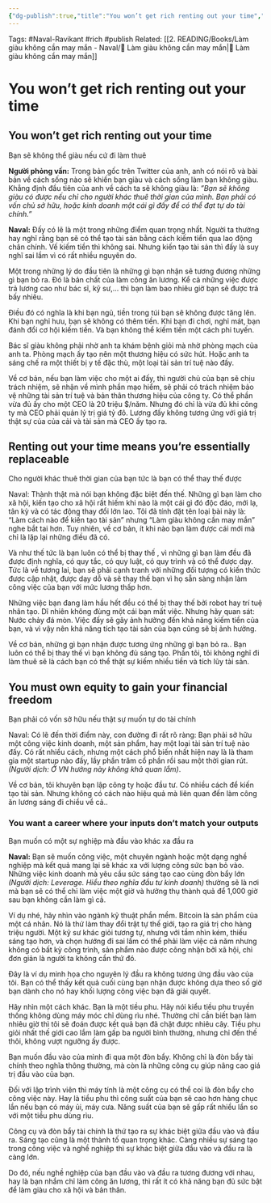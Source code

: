 ```yaml
---
{"dg-publish":true,"title":"You won’t get rich renting out your time","dg-hide":true,"permalink":"/2-reading/books/lam-giau-khong-can-may-man-naval/06-ban-se-khong-the-giau-co-neu-cu-di-lam-thue/","hide":true,"dgPassFrontmatter":true}
---
```


Tags: #Naval-Ravikant #rich #publish 
Related: [[2. READING/Books/Làm giàu không cần may mắn - Naval/💸 Làm giàu không cần may mắn\|💸 Làm giàu không cần may mắn]]

# You won’t get rich renting out your time

## You won’t get rich renting out your time  
Bạn sẽ không thể giàu nếu cứ đi làm thuê

**Người phỏng vấn:** Trong bản gốc trên Twitter của anh, anh có nói rõ và bài bản về cách sống nào sẽ khiến bạn giàu và cách sống làm bạn không giàu. Khẳng định đầu tiên của anh về cách ta sẽ không giàu là: *”Bạn sẽ không giàu có được nếu chỉ cho người khác thuê thời gian của mình. Bạn phải có vốn chủ sở hữu, hoặc kinh doanh một cái gì đấy để có thể đạt tự do tài chính.”*

**Naval:** Đấy có lẽ là một trong những điểm quan trọng nhất. Người ta thường hay nghĩ rằng bạn sẽ có thể tạo tài sản bằng cách kiếm tiền qua lao động chân chính. Vế kiếm tiền thì không sai. Nhưng kiến tạo tài sản thì đấy là suy nghĩ sai lầm vì có rất nhiều nguyên do.

Một trong những lý do đầu tiên là những gì bạn nhận sẽ tương đương những gì bạn bỏ ra. Đó là bản chất của làm công ăn lương. Kể cả những việc được trả lương cao như bác sĩ, kỹ sư,... thì bạn làm bao nhiêu giờ bạn sẽ được trả bấy nhiêu.

Điều đó có nghĩa là khi bạn ngủ, tiền trong túi bạn sẽ không được tăng lên. Khi bạn nghỉ hưu, bạn sẽ không có thêm tiền. Khi bạn đi chơi, nghỉ mát, bạn đánh đổi cơ hội kiếm tiền. Và bạn không thể kiếm tiền một cách phi tuyến.

Bác sĩ giàu không phải nhờ anh ta khám bệnh giỏi mà nhờ phòng mạch của anh ta. Phòng mạch ấy tạo nên một thương hiệu có sức hút. Hoặc anh ta sáng chế ra một thiết bị y tế đặc thù, một loại tài sản trí tuệ nào đấy.

Về cơ bản, nếu bạn làm việc cho một ai đấy, thì người chủ của bạn sẽ chịu trách nhiệm, sẽ nhận về mình phần mạo hiểm, sẽ phải có trách nhiệm bảo vệ những tài sản trí tuệ và bản thân thương hiệu của công ty. Có thể phần vừa đủ ấy cho một CEO là 20 triệu $/năm. Nhưng đó chỉ là vừa đủ khi công ty mà CEO phải quản lý trị giá tỷ đô. Lương đấy không tương ứng với giá trị thật sự của của cải và tài sản mà CEO ấy tạo ra.

## Renting out your time means you’re essentially replaceable  
Cho người khác thuê thời gian của bạn tức là bạn có thể thay thế được

Naval: Thành thật mà nói bạn không đặc biệt đến thế. Những gì bạn làm cho xã hội, kiến tạo cho xã hội rất hiếm khi nào là một cái gì đó độc đáo, mới lạ, tân kỳ và có tác động thay đổi lớn lao. Tôi đã tính đặt tên loại bài này là: “Làm cách nào để kiến tạo tài sản” nhưng “Làm giàu không cần may mắn” nghe bắt tai hơn. Tuy nhiên, về cơ bản, ít khi nào bạn làm được cái mới mà chỉ là lặp lại những điều đã có.

Và như thế tức là bạn luôn có thể bị thay thế , vì những gì bạn làm đều đã được định nghĩa, có quy tắc, có quy luật, có quy trình và có thể được dạy. Tức là về tương lai, bạn sẽ phải cạnh tranh với những đối tượng có kiến thức được cập nhật, được dạy dỗ và sẽ thay thế bạn vì họ sẵn sàng nhận làm công việc của bạn với mức lương thấp hơn.

Những việc bạn đang làm hầu hết đều có thể bị thay thế bởi robot hay trí tuệ nhân tạo. Dĩ nhiên không đùng một cái bạn mất việc. Nhưng hãy quan sát: Nước chảy đá mòn. Việc đấy sẽ gây ảnh hưởng đến khả năng kiếm tiền của bạn, và vì vậy nên khả năng tích tạo tài sản của bạn cũng sẽ bị ảnh hưởng.

Về cơ bản, những gì bạn nhận được tương ứng những gì bạn bỏ ra.. Bạn luôn có thể bị thay thế vì bạn không đủ sáng tạo. Phần tôi, tôi không nghĩ đi làm thuê sẽ là cách bạn có thể thật sự kiếm nhiều tiền và tích lũy tài sản.

## You must own equity to gain your financial freedom  
Bạn phải có vốn sở hữu nếu thật sự muốn tự do tài chính

Naval: Có lẽ đến thời điểm này, con đường đi rất rõ ràng: Bạn phải sở hữu một công việc kinh doanh, một sản phẩm, hay một loại tài sản trí tuệ nào đấy. Có rất nhiều cách, nhưng một cách phổ biến nhất hiện nay là là tham gia một startup nào đấy, lầy phần trăm cổ phần rồi sau một thời gian rút. *(Người dịch: Ở VN hướng này không khả quan lắm)*.

Về cơ bản, tôi khuyên bạn lập công ty hoặc đầu tư. Có nhiều cách để kiến tạo tài sản. Nhưng không có cách nào hiệu quả mà liên quan đến làm công ăn lương sáng đi chiều về cả..

### You want a career where your inputs don’t match your outputs  
Bạn muốn có một sự nghiệp mà đầu vào khác xa đầu ra

**Naval:** Bạn sẽ muốn công việc, một chuyên ngành hoặc một dạng nghề nghiệp mà kết quả mang lại sẽ khác xa với lượng công sức bạn bỏ vào. Những việc kinh doanh mà yêu cầu sức sáng tạo cao cùng đòn bẩy lớn *(Người dịch: Leverage. Hiểu theo nghĩa đầu tư kinh doanh)* thường sẽ là nơi mà bạn sẽ có thể chỉ làm việc một giờ và hưởng thụ thành quả để 1,000 giờ sau bạn không cần làm gì cả.

Ví dụ nhé, hãy nhìn vào ngành kỹ thuật phần mềm. Bitcoin là sản phẩm của một cá nhân. Nó là thứ làm thay đổi trật tự thế giới, tạo ra giá trị cho hàng triệu người. Một kỹ sư khác giỏi tương tự, nhưng với tầm nhìn kém, thiếu sáng tạo hơn, và chọn hướng đi sai lầm có thể phải làm việc cả năm nhưng không có bất kỳ công trình, sản phẩm nào được công nhận bởi xã hội, chỉ đơn giản là người ta không cần thứ đó.

Đây là ví dụ minh họa cho nguyên lý đầu ra không tương ứng đầu vào của tôi. Bạn có thể thấy kết quả cuối cùng bạn nhận được không dựa theo số giờ bạn dành cho nó hay khối lượng công việc bạn đã giải quyết.

Hãy nhìn một cách khác. Bạn là một tiều phu. Hãy nói kiểu tiều phu truyền thống không dùng máy móc chỉ dùng rìu nhé. Thường chỉ cần biết bạn làm nhiêu giờ thì tôi sẽ đoán được kết quả bạn đã chặt được nhiêu cây. Tiều phu giỏi nhất thế giới cao lắm làm gấp ba người bình thường, nhưng chỉ đến thế thôi, không vượt ngưỡng ấy được.

Bạn muốn đầu vào của mình đi qua một đòn bẩy. Không chỉ là đòn bẩy tài chính theo nghĩa thông thường, mà còn là những công cụ giúp nâng cao giá trị đầu vào của bạn.

Đối với lập trình viên thì máy tính là một công cụ có thể coi là đòn bẩy cho công việc này. Hay là tiều phu thì công suất của bạn sẽ cao hơn hàng chục lần nếu bạn có máy ủi, máy cưa. Năng suất của bạn sẽ gấp rất nhiều lần so với một tiều phu dùng rìu.

Công cụ và đòn bẩy tài chính là thứ tạo ra sự khác biệt giữa đầu vào và đầu ra. Sáng tạo cũng là một thành tố quan trọng khác. Càng nhiều sự sáng tạo trong công việc và nghề nghiệp thì sự khác biệt giữa đầu vào và đầu ra là càng lớn.

Do đó, nếu nghề nghiệp của bạn đầu vào và đầu ra tương đương với nhau, hay là bạn nhắm chỉ làm công ăn lương, thì rất ít có khả năng bạn đủ sức bật để làm giàu cho xã hội và bản thân.
